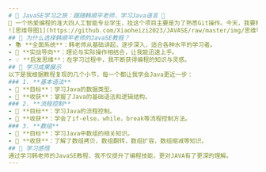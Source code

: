 ```yaml
---
# 🌟 JavaSE学习之旅：跟随韩顺平老师，学习Java语言 🌟
👋 一个热爱编程的准大四人工智能专业学生，挂这个项目主要是为了熟悉Git操作。今天，我要和大家分享我学习韩顺平老师JavaSE视频教程的心得和成果。
![思维导图1](https://github.com/Xiaoheizi2023/JAVASE/raw/master/img/思维导图1.png)
## 🚀 为什么选择韩顺平老师的JavaSE教程？
- 📚 **全面系统**：韩老师从基础讲起，逐步深入，适合各种水平的学习者。
- 🧠 **实战导向**：理论与实际操作相结合，让我能迅速上手。
- 💡 **启发思维**：在学习过程中，我不断获得编程的知识与灵感。
## 📝 学习成果展示
以下是我根据教程复现的几个小节，每一个都让我学会Java更近一步：
### 1. **基本语法**
- 🎯 **目标**：学习Java的数据类型。
- 🌈 **收获**：掌握了Java的基础语法和逻辑结构。
### 2. **流程控制**
- 🎯 **目标**：学习Java的流程控制。
- 🌈 **收获**：学会了if-else，while，break等流程控制方法。
### 3. **数组**
- 🎯 **目标**：学习Java中数组的相关知识。
- 🌈 **收获**：了解了数组拷贝，数组翻转，数组扩容，数组缩减等知识。
## 🌈 学习感悟
通过学习韩老师的JavaSE教程，我不仅提升了编程技能，更对JAVA有了更深的理解。
---
```


